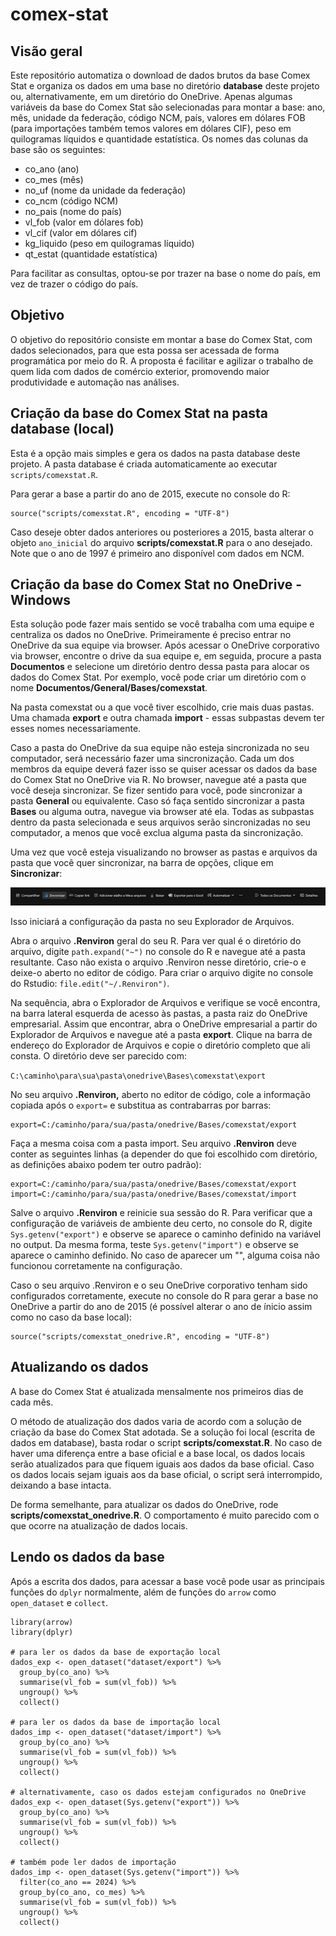 # comex-stat

## Visão geral

Este repositório automatiza o download de dados brutos da base Comex Stat e organiza os dados em uma base no diretório **database** deste projeto ou, alternativamente, em um diretório do OneDrive. Apenas algumas variáveis da base do Comex Stat são selecionadas para montar a base: ano, mês, unidade da federação, código NCM, país, valores em dólares FOB (para importações também temos valores em dólares CIF), peso em quilogramas líquidos e quantidade estatística. Os nomes das colunas da base são os seguintes:

-   co_ano (ano)
-   co_mes (mês)
-   no_uf (nome da unidade da federação)
-   co_ncm (código NCM)
-   no_pais (nome do país)
-   vl_fob (valor em dólares fob)
-   vl_cif (valor em dólares cif)
-   kg_liquido (peso em quilogramas líquido)
-   qt_estat (quantidade estatística)

Para facilitar as consultas, optou-se por trazer na base o nome do país, em vez de trazer o código do país.

## Objetivo

O objetivo do repositório consiste em montar a base do Comex Stat, com dados selecionados, para que esta possa ser acessada de forma programática por meio do R. A proposta é facilitar e agilizar o trabalho de quem lida com dados de comércio exterior, promovendo maior produtividade e automação nas análises.

## Criação da base do Comex Stat na pasta database (local)

Esta é a opção mais simples e gera os dados na pasta database deste projeto. A pasta database é criada automaticamente ao executar `scripts/comexstat.R`.

Para gerar a base a partir do ano de 2015, execute no console do R:

```         
source("scripts/comexstat.R", encoding = "UTF-8")
```

Caso deseje obter dados anteriores ou posteriores a 2015, basta alterar o objeto `ano_inicial` do arquivo **scripts/comexstat.R** para o ano desejado. Note que o ano de 1997 é primeiro ano disponível com dados em NCM.

## Criação da base do Comex Stat no OneDrive - Windows

Esta solução pode fazer mais sentido se você trabalha com uma equipe e centraliza os dados no OneDrive. Primeiramente é preciso entrar no OneDrive da sua equipe via browser. Após acessar o OneDrive corporativo via browser, encontre o drive da sua equipe e, em seguida, procure a pasta **Documentos** e selecione um diretório dentro dessa pasta para alocar os dados do Comex Stat. Por exemplo, você pode criar um diretório com o nome **Documentos/General/Bases/comexstat**.

Na pasta comexstat ou a que você tiver escolhido, crie mais duas pastas. Uma chamada **export** e outra chamada **import** - essas subpastas devem ter esses nomes necessariamente.

Caso a pasta do OneDrive da sua equipe não esteja sincronizada no seu computador, será necessário fazer uma sincronização. Cada um dos membros da equipe deverá fazer isso se quiser acessar os dados da base do Comex Stat no OneDrive via R. No browser, navegue até a pasta que você deseja sincronizar. Se fizer sentido para você, pode sincronizar a pasta **General** ou equivalente. Caso só faça sentido sincronizar a pasta **Bases** ou alguma outra, navegue via browser até ela. Todas as subpastas dentro da pasta selecionada e seus arquivos serão sincronizadas no seu computador, a menos que você exclua alguma pasta da sincronização.

Uma vez que você esteja visualizando no browser as pastas e arquivos da pasta que você quer sincronizar, na barra de opções, clique em **Sincronizar**:

![](img/barra_onedrive.jpg)

Isso iniciará a configuração da pasta no seu Explorador de Arquivos.

Abra o arquivo **.Renviron** geral do seu R. Para ver qual é o diretório do arquivo, digite `path.expand("~")` no console do R e navegue até a pasta resultante. Caso não exista o arquivo .Renviron nesse diretório, crie-o e deixe-o aberto no editor de código. Para criar o arquivo digite no console do Rstudio: `file.edit("~/.Renviron")`.

Na sequência, abra o Explorador de Arquivos e verifique se você encontra, na barra lateral esquerda de acesso às pastas, a pasta raiz do OneDrive empresarial. Assim que encontrar, abra o OneDrive empresarial a partir do Explorador de Arquivos e navegue até a pasta **export**. Clique na barra de endereço do Explorador de Arquivos e copie o diretório completo que ali consta. O diretório deve ser parecido com:

`C:\caminho\para\sua\pasta\onedrive\Bases\comexstat\export`

No seu arquivo **.Renviron,** aberto no editor de código, cole a informação copiada após o `export=` e substitua as contrabarras por barras:

```         
export=C:/caminho/para/sua/pasta/onedrive/Bases/comexstat/export
```

Faça a mesma coisa com a pasta import. Seu arquivo **.Renviron** deve conter as seguintes linhas (a depender do que foi escolhido com diretório, as definições abaixo podem ter outro padrão):

```         
export=C:/caminho/para/sua/pasta/onedrive/Bases/comexstat/export
import=C:/caminho/para/sua/pasta/onedrive/Bases/comexstat/import
```

Salve o arquivo **.Renviron** e reinicie sua sessão do R. Para verificar que a configuração de variáveis de ambiente deu certo, no console do R, digite `Sys.getenv("export")` e observe se aparece o caminho definido na variável no output. Da mesma forma, teste `Sys.getenv("import")` e observe se aparece o caminho definido. No caso de aparecer um "", alguma coisa não funcionou corretamente na configuração.

Caso o seu arquivo .Renviron e o seu OneDrive corporativo tenham sido configurados corretamente, execute no console do R para gerar a base no OneDrive a partir do ano de 2015 (é possível alterar o ano de ínicio assim como no caso da base local):

```         
source("scripts/comexstat_onedrive.R", encoding = "UTF-8")
```

## Atualizando os dados

A base do Comex Stat é atualizada mensalmente nos primeiros dias de cada mês.

O método de atualização dos dados varia de acordo com a solução de criação da base do Comex Stat adotada. Se a solução foi local (escrita de dados em database), basta rodar o script **scripts/comexstat.R**. No caso de haver uma diferença entre a base oficial e a base local, os dados locais serão atualizados para que fiquem iguais aos dados da base oficial. Caso os dados locais sejam iguais aos da base oficial, o script será interrompido, deixando a base intacta.

De forma semelhante, para atualizar os dados do OneDrive, rode **scripts/comexstat_onedrive.R**. O comportamento é muito parecido com o que ocorre na atualização de dados locais.

## Lendo os dados da base

Após a escrita dos dados, para acessar a base você pode usar as principais funções do `dplyr` normalmente, além de funções do `arrow` como `open_dataset` e `collect`.

```         
library(arrow)
library(dplyr)

# para ler os dados da base de exportação local
dados_exp <- open_dataset("dataset/export") %>% 
  group_by(co_ano) %>% 
  summarise(vl_fob = sum(vl_fob)) %>% 
  ungroup() %>% 
  collect()
  
# para ler os dados da base de importação local
dados_imp <- open_dataset("dataset/import") %>% 
  group_by(co_ano) %>% 
  summarise(vl_fob = sum(vl_fob)) %>% 
  ungroup() %>% 
  collect()
  
# alternativamente, caso os dados estejam configurados no OneDrive
dados_exp <- open_dataset(Sys.getenv("export")) %>% 
  group_by(co_ano) %>% 
  summarise(vl_fob = sum(vl_fob)) %>% 
  ungroup() %>% 
  collect()
  
# também pode ler dados de importação
dados_imp <- open_dataset(Sys.getenv("import")) %>% 
  filter(co_ano == 2024) %>%
  group_by(co_ano, co_mes) %>% 
  summarise(vl_fob = sum(vl_fob)) %>% 
  ungroup() %>% 
  collect()
  
```
